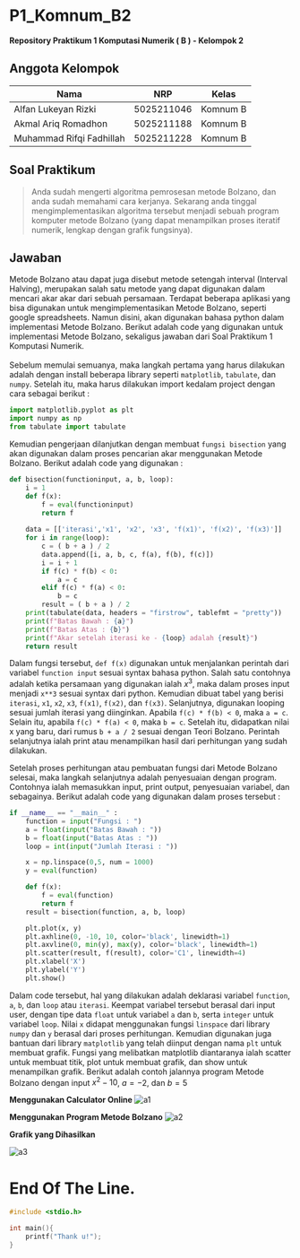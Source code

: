 # P1_Komnum_B2
**Repository Praktikum 1 Komputasi Numerik ( B ) - Kelompok 2**
## **Anggota Kelompok**
| Nama                     | NRP        | Kelas    |
| -------------------------| -----------| ---------|
| Alfan Lukeyan Rizki      | 5025211046 | Komnum B |
| Akmal Ariq Romadhon      | 5025211188 | Komnum B |
| Muhammad Rifqi Fadhillah | 5025211228 | Komnum B |

## **Soal Praktikum**
> Anda sudah mengerti algoritma pemrosesan metode Bolzano, dan anda sudah memahami cara kerjanya. Sekarang anda tinggal mengimplementasikan algoritma tersebut menjadi sebuah program komputer metode Bolzano (yang dapat menampilkan proses iteratif numerik, lengkap dengan grafik fungsinya).

## **Jawaban**
Metode Bolzano atau dapat juga disebut metode setengah interval (Interval Halving), merupakan salah satu metode yang dapat digunakan dalam mencari akar akar dari sebuah persamaan. Terdapat beberapa aplikasi yang bisa digunakan untuk mengimplementasikan Metode Bolzano, seperti google spreadsheets. Namun disini, akan digunakan bahasa python dalam implementasi Metode Bolzano. Berikut adalah code yang digunakan untuk implementasi Metode Bolzano, sekaligus jawaban dari Soal Praktikum 1 Komputasi Numerik. <br>  
Sebelum memulai semuanya, maka langkah pertama yang harus dilakukan adalah dengan install beberapa library seperti `matplotlib`, `tabulate`, dan `numpy`. Setelah itu, maka harus dilakukan import kedalam project dengan cara sebagai berikut :<br>
```python
import matplotlib.pyplot as plt
import numpy as np
from tabulate import tabulate
```
Kemudian pengerjaan dilanjutkan dengan membuat `fungsi bisection` yang akan digunakan dalam proses pencarian akar menggunakan Metode Bolzano. Berikut adalah code yang digunakan :
```python
def bisection(functioninput, a, b, loop):
    i = 1
    def f(x):
        f = eval(functioninput)
        return f
    
    data = [['iterasi','x1', 'x2', 'x3', 'f(x1)', 'f(x2)', 'f(x3)']]
    for i in range(loop):
        c = ( b + a ) / 2
        data.append([i, a, b, c, f(a), f(b), f(c)])
        i = i + 1
        if f(c) * f(b) < 0:
            a = c
        elif f(c) * f(a) < 0:
            b = c
        result = ( b + a ) / 2
    print(tabulate(data, headers = "firstrow", tablefmt = "pretty"))
    print(f"Batas Bawah : {a}")
    print(f"Batas Atas : {b}")
    print(f"Akar setelah iterasi ke - {loop} adalah {result}")
    return result
```
Dalam fungsi tersebut, `def f(x)` digunakan untuk menjalankan perintah dari variabel `function input` sesuai syntax bahasa python. Salah satu contohnya adalah ketika persamaan yang digunakan ialah $x^3$, maka dalam proses input menjadi `x**3` sesuai syntax dari python. Kemudian dibuat tabel yang berisi `iterasi`, `x1`, `x2`, `x3`, `f(x1)`, `f(x2)`, dan `f(x3)`. Selanjutnya, digunakan looping sesuai jumlah iterasi yang diinginkan. Apabila `f(c) * f(b) < 0`, maka `a = c`. Selain itu, apabila `f(c) * f(a) < 0`, maka `b = c`. Setelah itu, didapatkan nilai x yang baru, dari rumus `b + a / 2` sesuai dengan Teori Bolzano. Perintah selanjutnya ialah print atau menampilkan hasil dari perhitungan yang sudah dilakukan. <br>

Setelah proses perhitungan atau pembuatan fungsi dari Metode Bolzano selesai, maka langkah selanjutnya adalah penyesuaian dengan program. Contohnya ialah memasukkan input, print output, penyesuaian variabel, dan sebagainya. Berikut adalah code yang digunakan dalam proses tersebut :
```python
if __name__ == "__main__" :
    function = input("Fungsi : ")
    a = float(input("Batas Bawah : "))
    b = float(input("Batas Atas : "))
    loop = int(input("Jumlah Iterasi : "))

    x = np.linspace(0,5, num = 1000)
    y = eval(function)

    def f(x):
        f = eval(function)
        return f
    result = bisection(function, a, b, loop)

    plt.plot(x, y)
    plt.axhline(0, -10, 10, color='black', linewidth=1)
    plt.axvline(0, min(y), max(y), color='black', linewidth=1)
    plt.scatter(result, f(result), color='C1', linewidth=4)
    plt.xlabel('X')
    plt.ylabel('Y')
    plt.show()
```
Dalam code tersebut, hal yang dilakukan adalah deklarasi variabel `function`, `a`, `b`, dan `loop` atau `iterasi`. Keempat variabel tersebut berasal dari input user, dengan tipe data `float` untuk variabel `a` dan `b`, serta `integer` untuk variabel `loop`. Nilai `x` didapat menggunakan fungsi `linspace` dari library `numpy` dan `y` berasal dari proses perhitungan. Kemudian digunakan juga bantuan dari library `matplotlib` yang telah diinput dengan nama `plt` untuk membuat grafik. Fungsi yang melibatkan matplotlib diantaranya ialah scatter untuk membuat titik, plot untuk membuat grafik, dan show untuk menampilkan grafik. Berikut adalah contoh jalannya program Metode Bolzano dengan input $x^2 - 10$, $a = -2,$ dan $b = 5$
<br>

**Menggunakan Calculator Online**
![a1](https://user-images.githubusercontent.com/109916703/198058653-8a9d91c3-7320-4ad4-b1f3-2fb942c020e1.png)

**Menggunakan Program Metode Bolzano**
![a2](https://user-images.githubusercontent.com/109916703/198060078-885a732f-990b-4c87-aa5b-e588b2159386.png)

**Grafik yang Dihasilkan**

![a3](https://user-images.githubusercontent.com/109916703/198060873-374ac42b-ff26-4299-864b-d359dafd4b1e.png)


# End Of The Line.
```c
#include <stdio.h>

int main(){
    printf("Thank u!");
}
```
